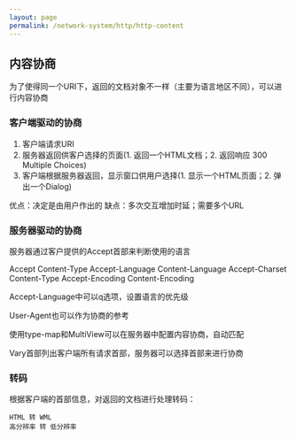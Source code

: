 ```yaml
---
layout: page
permalink: /network-system/http/http-content
---
```


## 内容协商
为了使得同一个URI下，返回的文档对象不一样（主要为语言地区不同），可以进行内容协商

### 客户端驱动的协商
1. 客户端请求URI
2. 服务器返回供客户选择的页面(1. 返回一个HTML文档；2. 返回响应 300 Multiple Choices)
3. 客户端根据服务器返回，显示窗口供用户选择(1. 显示一个HTML页面；2. 弹出一个Dialog)

优点：决定是由用户作出的
缺点：多次交互增加时延；需要多个URL

### 服务器驱动的协商
服务器通过客户提供的Accept首部来判断使用的语言

Accept Content-Type
Accept-Language Content-Language
Accept-Charset Content-Type
Accept-Encoding Content-Encoding

Accept-Language中可以q选项，设置语言的优先级

User-Agent也可以作为协商的参考

使用type-map和MultiView可以在服务器中配置内容协商，自动匹配

Vary首部列出客户端所有请求首部，服务器可以选择首部来进行协商

### 转码
根据客户端的首部信息，对返回的文档进行处理转码：

    HTML 转 WML
    高分辨率 转 低分辨率

